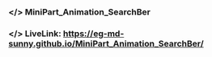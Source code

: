 ### </> MiniPart_Animation_SearchBer

### </> LiveLink: https://eg-md-sunny.github.io/MiniPart_Animation_SearchBer/
